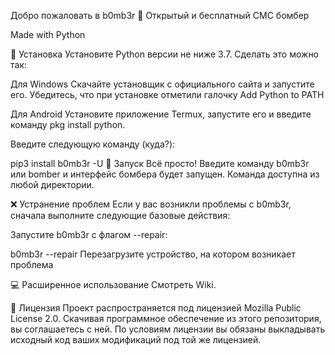 Добро пожаловать в b0mb3r 👋
Открытый и бесплатный СМС бомбер

Made with Python 

🚀 Установка
Установите Python версии не ниже 3.7. Сделать это можно так:

Для Windows
Скачайте установщик с официального сайта и запустите его. Убедитесь, что при установке отметили галочку Add Python to PATH

Для Android
Установите приложение Termux, запустите его и введите команду pkg install python.

Введите следующую команду (куда?):

pip3 install b0mb3r -U
🚩 Запуск
Всё просто! Введите команду b0mb3r или bomber и интерфейс бомбера будет запущен. Команда доступна из любой директории.

❌ Устранение проблем
Если у вас возникли проблемы с b0mb3r, сначала выполните следующие базовые действия:

Запустите b0mb3r с флагом --repair:

b0mb3r --repair
Перезагрузите устройство, на котором возникает проблема

💻 Расширенное использование
Смотреть Wiki.

📝 Лицензия
Проект распространяется под лицензией Mozilla Public License 2.0. Скачивая программное обеспечение из этого репозитория, вы соглашаетесь с ней. По условиям лицензии вы обязаны выкладывать исходный код ваших модификаций под той же лицензией.
